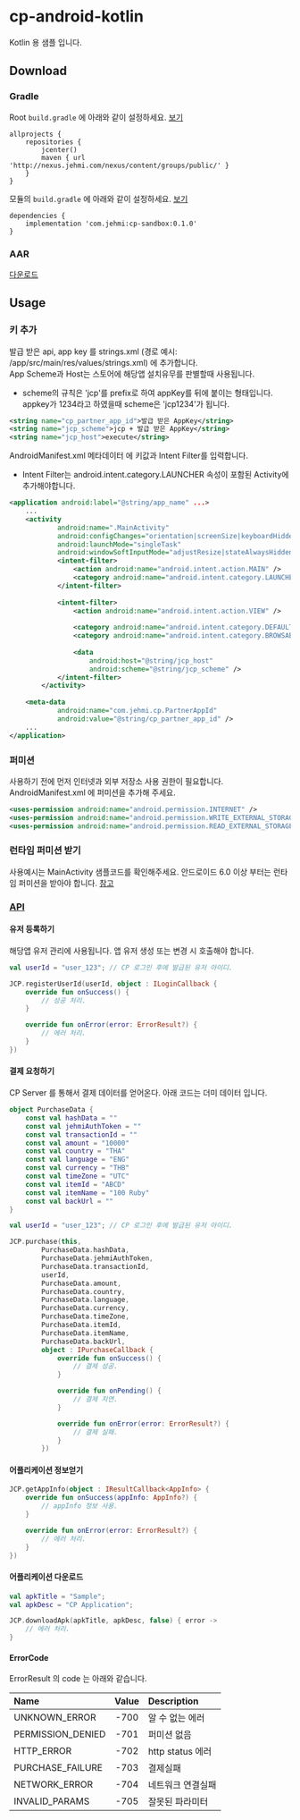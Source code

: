 # cp-android-kotlin
Kotlin 용 샘플 입니다.

## Download

### Gradle

Root `build.gradle` 에 아래와 같이 설정하세요. [보기](./build.gradle)

```
allprojects {
    repositories {
        jcenter()
        maven { url 'http://nexus.jehmi.com/nexus/content/groups/public/' }
    }
}
```

모듈의 `build.gradle` 에 아래와 같이 설정하세요. [보기](app/build.gradle)

```
dependencies {
    implementation 'com.jehmi:cp-sandbox:0.1.0'
}
```

### AAR
[다운로드](../../archive)



## Usage

### 키 추가
발급 받은 api, app key 를  strings.xml (경로 예시: /app/src/main/res/values/strings.xml) 에 추가합니다.</br>
App Scheme과 Host는 스토어에 해당앱 설치유무를 판별할때 사용됩니다.
* scheme의 규칙은 'jcp'를 prefix로 하여 appKey를 뒤에 붙이는 형태입니다. appkey가 1234라고 하였을때 scheme은 'jcp1234'가 됩니다.
```xml
<string name="cp_partner_app_id">발급 받은 AppKey</string>
<string name="jcp_scheme">jcp + 발급 받은 AppKey</string>
<string name="jcp_host">execute</string>
```

AndroidManifest.xml 메타데이터 에 키값과 Intent Filter를 입력합니다.
* Intent Filter는 android.intent.category.LAUNCHER 속성이 포함된 Activity에 추가해야합니다.
```xml
<application android:label="@string/app_name" ...>
    ...
    <activity
            android:name=".MainActivity"
            android:configChanges="orientation|screenSize|keyboardHidden"
            android:launchMode="singleTask"
            android:windowSoftInputMode="adjustResize|stateAlwaysHidden">
            <intent-filter>
                <action android:name="android.intent.action.MAIN" />
                <category android:name="android.intent.category.LAUNCHER" />
            </intent-filter>
 
            <intent-filter>
                <action android:name="android.intent.action.VIEW" />
 
                <category android:name="android.intent.category.DEFAULT" />
                <category android:name="android.intent.category.BROWSABLE" />
 
                <data
                    android:host="@string/jcp_host"
                    android:scheme="@string/jcp_scheme" />
            </intent-filter>
        </activity>
 
    <meta-data
            android:name="com.jehmi.cp.PartnerAppId"
            android:value="@string/cp_partner_app_id" />
    ...
</application>
```

### 퍼미션

사용하기 전에 먼저 인터넷과 외부 저장소 사용 권한이 필요합니다.
AndroidManifest.xml 에 퍼미션을 추가해 주세요.

```xml
<uses-permission android:name="android.permission.INTERNET" />
<uses-permission android:name="android.permission.WRITE_EXTERNAL_STORAGE" />
<uses-permission android:name="android.permission.READ_EXTERNAL_STORAGE" />
```

### 런타임 퍼미션 받기

사용예시는 MainActivity 샘플코드를 확인해주세요.
안드로이드 6.0 이상 부터는 런타임 퍼미션을 받아야 합니다. [참고](https://developer.android.com/training/permissions/requesting.html)


### [API](../../README.md)

#### 유저 등록하기

해당앱 유저 관리에 사용됩니다. 앱 유저 생성 또는 변경 시 호출해야 합니다.

```kotlin
val userId = "user_123"; // CP 로그인 후에 발급된 유저 아이디.

JCP.registerUserId(userId, object : ILoginCallback {
    override fun onSuccess() {
        // 성공 처리.
    }

    override fun onError(error: ErrorResult?) {
        // 에러 처리.
    }
})
```

#### 결제 요청하기

CP Server 를 통해서 결제 데이터를 얻어온다. 아래 코드는 더미 데이터 입니다.

```kotlin
object PurchaseData {
    const val hashData = ""
    const val jehmiAuthToken = ""
    const val transactionId = ""
    const val amount = "10000"
    const val country = "THA"
    const val language = "ENG"
    const val currency = "THB"
    const val timeZone = "UTC"
    const val itemId = "ABCD"
    const val itemName = "100 Ruby"
    const val backUrl = ""
}
```

```kotlin
val userId = "user_123"; // CP 로그인 후에 발급된 유저 아이디.

JCP.purchase(this,
        PurchaseData.hashData,
        PurchaseData.jehmiAuthToken,
        PurchaseData.transactionId,
        userId,
        PurchaseData.amount,
        PurchaseData.country,
        PurchaseData.language,
        PurchaseData.currency,
        PurchaseData.timeZone,
        PurchaseData.itemId,
        PurchaseData.itemName,
        PurchaseData.backUrl,
        object : IPurchaseCallback {
            override fun onSuccess() {
                // 결제 성공.
            }

            override fun onPending() {
                // 결제 지연.
            }

            override fun onError(error: ErrorResult?) {
                // 결제 실패.
            }
        })      
```

#### 어플리케이션 정보얻기


```kotlin
JCP.getAppInfo(object : IResultCallback<AppInfo> {
    override fun onSuccess(appInfo: AppInfo?) {
        // appInfo 정보 사용.
    }

    override fun onError(error: ErrorResult?) {
        // 에러 처리.
    }
})
```

#### 어플리케이션 다운로드

```kotlin
val apkTitle = "Sample";
val apkDesc = "CP Application";

JCP.downloadApk(apkTitle, apkDesc, false) { error -> 
    // 에러 처리.
}
```


#### ErrorCode
ErrorResult 의 code 는 아래와 같습니다.

| Name              | Value | Description     |
| :---------------- |:-----:| :-------------- |
| UNKNOWN_ERROR     | -700  | 알 수 없는 에러    |
| PERMISSION_DENIED | -701  | 퍼미션 없음        |
| HTTP_ERROR        | -702  | http status 에러 |
| PURCHASE_FAILURE  | -703  | 결제실패          |
| NETWORK_ERROR     | -704  | 네트워크 연결실패   |
| INVALID_PARAMS    | -705  | 잘못된 파라미터     |
